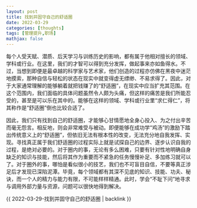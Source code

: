 ```yaml
---
layout: post
title: 找到并固守自己的舒适圈
date: 2022-03-29
categories: [thoughts]
tags: [管理提升,职场]
mathjax: false
---
```


每个人受天赋、潜质、后天学习与训练历史的影响，都有属于他相对擅长的领域、学科或行业。在这里，我们的才智可以得到充分发挥，做起事来亦如鱼得水。不过，当想到即便是最卓越的科学家与艺术家，他们创造的过程亦仿佛在黑夜中迷茫地摸索，那种自信与轻松的状态在现实中就变得虚无缥缈、不易求得了。因此，对于大家通常理解的能够躺着就把钱赚了的“舒适圈”，在现实中应当扩充其范围。在这个范围内，我们面临的具体问题虽然令人颇为头痛，但这样的痛苦是我们所能忍受的，甚至是可以乐在其中的。能够在这样的领域、学科或行业里“求仁得仁”，将其称作是“舒适圈”倒也比较合适了。

因此，我们只有找到自己的舒适圈，才能够心甘情愿地全身心投入、为之付出辛苦而毫无怨言。相反地，则会非常难受与被动。即便能够在成功学“鸡汤”的激励下踏出传统意义上的“舒适圈”，但依旧无法有根本性的改变，无法充分地自我发挥、实现。寻找真正属于我们舒适圈的过程实际上就是试探自己的边界、逐步认识自我的过程，是绝对必要的。对于圈内的事，无论有多么困难，只要有针对性地明确自身缺乏的知识与技能，然后将其作为重要而不紧急的任务慢慢补足、多加练习就可以了。对于圈外的事，哪怕是看似很小的技艺，我们也不可盲目自信，不要等真正涉足后才发现已深陷泥潭。毕竟，每个领域都有其深不见底的知识、技能、功夫、秘诀，而一个人的精力与能力有限，不可能样样精通。此时，学会“不耻下问”地寻求与调用外部力量与资源，问题可以很快地得到解决。

{{ 2022-03-29-找到并固守自己的舒适圈 | backlink }}
